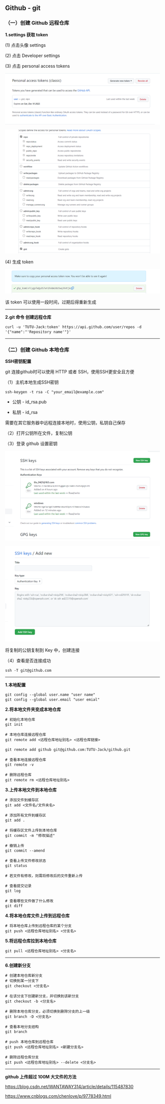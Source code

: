 ## Github - git

### （一）创建 Github 远程仓库

**1.settings 获取 token**

(1) 点击头像 settings

(2) 点击 Developer settings

(3) 点击 personal access tokens

![图 1](images/a37717d0a793e50086e8e5b524817c139f88e6238cf53bc1ad04df2949610c29.png)  

![图 2](images/b54c3b9cec6446537390f5722a2164d729cdce3ddf705facd620a4a3d340682c.png)  

(4) 生成 token 

![图 3](images/3ba565c64fbb4200cd03903856a883193fd3e4e6e41ad18c65a8b2edeb75506e.png)  

该 token 可以使用一段时间，过期后得重新生成

---
**2.git 命令 创建远程仓库**
```shell
curl -u 'TUTU-Jack:token' https://api.github.com/user/repos -d '{"name":"'Repository name'"}'
```
---

### （二）创建 Github 本地仓库

**SSH密钥配置**

git 连接github时可以使用 HTTP 或者 SSH，使用SSH更安全且方便

（1）主机本地生成SSH密钥
```shell
ssh-keygen -t rsa -C "your_email@example.com"
```
+ 公钥 - id_rsa.pub

+ 私钥 - id_rsa

需要在其它服务器中远程连接本地时，使用公钥，私钥自己保存

（2）打开公钥所在文件，复制公钥

（3）登录 github 设置密钥

![图 4](images/40b69e7c7b9f0c11c3d353976bbad704debba1ebbc5776861f900dc06751b4be.png)  


![图 5](images/5e24dee2678befd269bec4997e8addb8d08562fa1ec1741bc5131c78db66bfb0.png)  

将复制的公钥复制到 Key 中，创建连接

（4）查看是否连接成功
```shell
ssh -T git@github.com
```
---
**1.本地配置**
```shell
git config --global user.name "user name"
git config --global user.email "user emial"
```

**2.将本地文件夹变成本地仓库**
```shell
# 初始化本地仓库
git init

# 本地仓库连接远程仓库
git remote add <远程仓库地址别名> <远程仓库链接>

git remote add github git@github.com:TUTU-Jack/github.git

# 查看本地连接远程仓库
git remote -v

# 删除远程仓库
git remote rm <远程仓库地址别名>
```
**3.上传本地文件到本地仓库**
```shell
# 添加文件到缓存区
git add <文件名/文件夹名>

# 添加所有文件到缓存区
git add .

# 将缓存区文件上传到本地仓库
git commit -m "修改描述"

# 撤销上传
git commit --amend

# 查看上传文件修改状态
git status

# 若文件有修改，则需将修改后的文件重新上传

# 查看提交记录
git log

# 查看哪些文件做了什么修改
git diff

```
**4.将本地仓库文件上传到远程仓库**
```shell
# 将本地仓库上传到远程仓库的某个分支
git push <远程仓库地址别名> <分支名>
```

**5.将远程仓库拉到本地仓库**
```shell
git pull <远程仓库地址别名> <分支名>
```
---
**6.创建新分支**
```shell
# 创建本地仓库新分支
# 切换到某一分支下
git checkout <分支名>

# 在该分支下创建新分支，并切换到该新分支
git checkout -b <分支名>

# 删除本地仓库分支，必须切换到删除分支的上一级
git branch -D <分支名>

# 查看本地分支结构
git branch

# push 本地仓库到远程仓库
git push <远程仓库地址别名> <新建分支名>

# 删除远程仓库分支
git push <远程仓库地址别名> --delete <分支名>
```
---
**github 上传超过 100M 大文件的方法**

https://blog.csdn.net/WANTAWAY314/article/details/115487830

https://www.cnblogs.com/chenlove/p/9778349.html